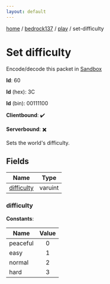 ```yaml
---
layout: default
---
```


[home](/)  /  [bedrock137](/protocol/bedrock137)  /  [play](/protocol/bedrock137/play)  /  set-difficulty

# Set difficulty

Encode/decode this packet in [Sandbox](../../../sandbox/bedrock137#play.set_difficulty)

**Id**: 60

**Id** (hex): 3C

**Id** (bin): 00111100

**Clientbound**: ✔️

**Serverbound**: ✖️

Sets the world's difficulty.

## Fields

Name | Type
---|---
[difficulty](#difficulty) | varuint

### difficulty

**Constants**:

Name | Value
---|:---:
peaceful | 0
easy | 1
normal | 2
hard | 3
